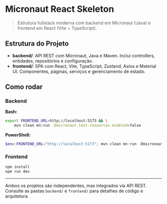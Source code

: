 
# Micronaut React Skeleton

> Estrutura fullstack moderna com backend em Micronaut (Java) e frontend em React (Vite + TypeScript).

## Estrutura do Projeto

- **backend/**: API REST com Micronaut, Java e Maven. Inclui controllers, entidades, repositórios e configuração.
- **frontend/**: SPA com React, Vite, TypeScript, Zustand, Axios e Material UI. Componentes, páginas, serviços e gerenciamento de estado.

## Como rodar

### Backend

**Bash:**
```bash
export FRONTEND_URL=http://localhost:5173 && \
    mvn clean mn:run -Dmicronaut.test.resources.enabled=false
```

**PowerShell:**
```powershell
$env:FRONTEND_URL="http://localhost:5173"; mvn clean mn:run -Dmicronaut.test.resources.enabled=false
```

### Frontend

```bash
npm install
npm run dev
```

---

Ambos os projetos são independentes, mas integrados via API REST. Consulte as pastas `backend/` e `frontend/` para detalhes de código e arquitetura.
